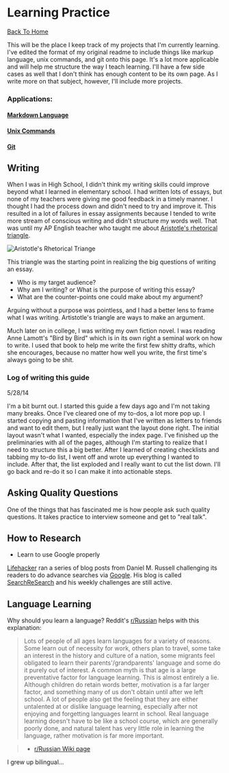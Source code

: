 Learning Practice
=================
[Back To Home](../README.md)

This will be the place I keep track of my projects that I'm currently learning. I've edited the format of my original readme to include things like markup language, unix commands, and git onto this page. It's a lot more applicable and will help me structure the way I teach learning. I'll have a few side cases as well that I don't think has enough content to be its own page. As I write more on that subject, however, I'll include more projects.

### Applications:

#### [Markdown Language](../markdown)
#### [Unix Commands](../unix)
#### [Git](../git)

## Writing

When I was in High School, I didn't think my writing skills could improve beyond what I learned in elementary school. I had written lots of essays, but none of my teachers were giving me good feedback in a timely manner. I thought I had the process down and didn't need to try and improve it. This resulted in a lot of failures in essay assignments because I tended to write more stream of conscious writing and didn't structure my words well. That was until my AP English teacher who taught me about [Aristotle's rhetorical triangle](http://www.public.asu.edu/~jvanasu/rhet-triangle.htm).

![Aristotle's Rhetorical Triange](http://thispublicaddress.com/tPA1/images/03_2002/t2.gif)

This triangle was the starting point in realizing the big questions of writing an essay.

* Who is my target audience?
* Why am I writing? or What is the purpose of writing this essay?
* What are the counter-points one could make about my argument?

Arguing without a purpose was pointless, and I had a better lens to frame what I was writing. Artistotle's triangle are ways to make an argument. 

Much later on in college, I was writing my own fiction novel. I was reading Anne Lamott's "Bird by Bird" which is in its own right a seminal work on how to write. I used that book to help me write the first few shitty drafts, which she encourages, because no matter how well you write, the first time's always going to be shit.

### Log of writing this guide

5/28/14

I'm a bit burnt out. I started this guide a few days ago and I'm not taking many breaks. Once I've cleared one of my to-dos, a lot more pop up. I started copying and pasting information that I've written as letters to friends and want to edit them, but I really just want the layout done right. The initial layout wasn't what I wanted, especially the index page. I've finished up the preliminaries with all of the pages, although I'm starting to realize that I need to structure this a big better. After I learned of creating checklists and tabbing my to-do list, I went off and wrote up everything I wanted to include. After that, the list exploded and I really want to cut the list down. I'll go back and re-do it so I can make it into actionable steps.

## Asking Quality Questions

One of the things that has fascinated me is how people ask such quality questions. It takes practice to interview someone and get to "real talk".

## How to Research

* Learn to use Google properly

[Lifehacker](http://lifehacker.com/) ran a series of blog posts from Daniel M. Russell challenging its readers to do advance searches via [Google](https://www.google.com/). His blog is called [SearchReSearch](http://searchresearch1.blogspot.com/) and his weekly challenges are still active.

## Language Learning

Why should you learn a language? Reddit's [r/Russian](http://www.reddit.com/r/Russian) helps with this explanation: 

> Lots of people of all ages learn languages for a variety of reasons. Some learn out of necessity for work, others plan to travel, some take an interest in the history and culture of a nation, some migrants feel obligated to learn their parents'/grandparents' language and some do it purely out of interest. A common myth is that age is a large preventative factor for language learning. This is almost entirely a lie. Although children do retain words better, motivation is a far larger factor, and something many of us don't obtain until after we left school. A lot of people also get the feeling that they are either untalented at or dislike language learning, especially after not enjoying and forgetting languages learnt in school. Real language learning doesn't have to be like a school course, which are generally poorly done, and natural talent has very little role in learning the language, rather motivation is far more important.

> - [r/Russian Wiki page](http://www.reddit.com/r/russian/wiki/index)

I grew up bilingual... 
